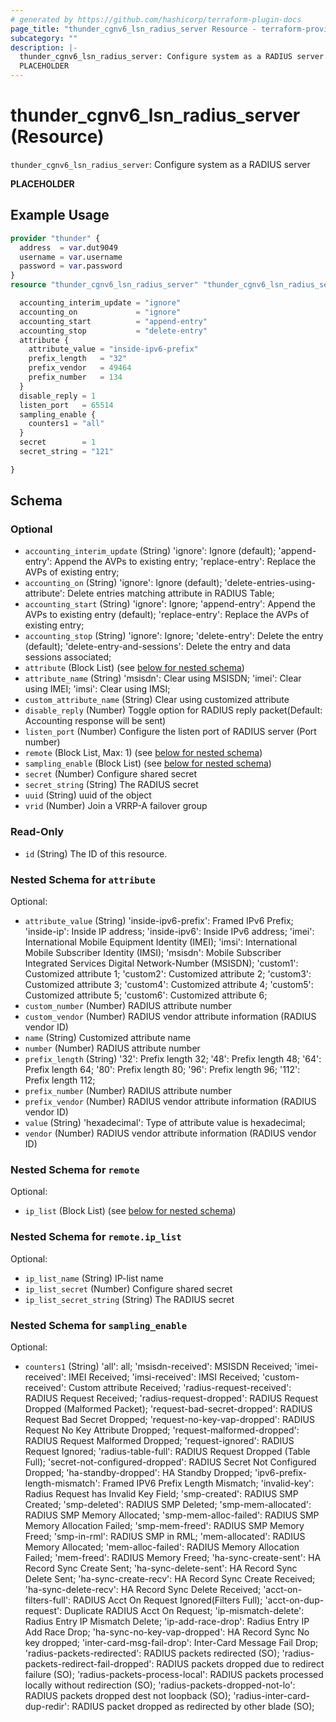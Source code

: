 ```yaml
---
# generated by https://github.com/hashicorp/terraform-plugin-docs
page_title: "thunder_cgnv6_lsn_radius_server Resource - terraform-provider-thunder"
subcategory: ""
description: |-
  thunder_cgnv6_lsn_radius_server: Configure system as a RADIUS server
  PLACEHOLDER
---
```


# thunder_cgnv6_lsn_radius_server (Resource)

`thunder_cgnv6_lsn_radius_server`: Configure system as a RADIUS server

__PLACEHOLDER__

## Example Usage

```terraform
provider "thunder" {
  address  = var.dut9049
  username = var.username
  password = var.password
}
resource "thunder_cgnv6_lsn_radius_server" "thunder_cgnv6_lsn_radius_server" {

  accounting_interim_update = "ignore"
  accounting_on             = "ignore"
  accounting_start          = "append-entry"
  accounting_stop           = "delete-entry"
  attribute {
    attribute_value = "inside-ipv6-prefix"
    prefix_length   = "32"
    prefix_vendor   = 49464
    prefix_number   = 134
  }
  disable_reply = 1
  listen_port   = 65514
  sampling_enable {
    counters1 = "all"
  }
  secret        = 1
  secret_string = "121"

}
```

<!-- schema generated by tfplugindocs -->
## Schema

### Optional

- `accounting_interim_update` (String) 'ignore': Ignore (default); 'append-entry': Append the AVPs to existing entry; 'replace-entry': Replace the AVPs of existing entry;
- `accounting_on` (String) 'ignore': Ignore (default); 'delete-entries-using-attribute': Delete entries matching attribute in RADIUS Table;
- `accounting_start` (String) 'ignore': Ignore; 'append-entry': Append the AVPs to existing entry (default); 'replace-entry': Replace the AVPs of existing entry;
- `accounting_stop` (String) 'ignore': Ignore; 'delete-entry': Delete the entry (default); 'delete-entry-and-sessions': Delete the entry and data sessions associated;
- `attribute` (Block List) (see [below for nested schema](#nestedblock--attribute))
- `attribute_name` (String) 'msisdn': Clear using MSISDN; 'imei': Clear using IMEI; 'imsi': Clear using IMSI;
- `custom_attribute_name` (String) Clear using customized attribute
- `disable_reply` (Number) Toggle option for RADIUS reply packet(Default: Accounting response will be sent)
- `listen_port` (Number) Configure the listen port of RADIUS server (Port number)
- `remote` (Block List, Max: 1) (see [below for nested schema](#nestedblock--remote))
- `sampling_enable` (Block List) (see [below for nested schema](#nestedblock--sampling_enable))
- `secret` (Number) Configure shared secret
- `secret_string` (String) The RADIUS secret
- `uuid` (String) uuid of the object
- `vrid` (Number) Join a VRRP-A failover group

### Read-Only

- `id` (String) The ID of this resource.

<a id="nestedblock--attribute"></a>
### Nested Schema for `attribute`

Optional:

- `attribute_value` (String) 'inside-ipv6-prefix': Framed IPv6 Prefix; 'inside-ip': Inside IP address; 'inside-ipv6': Inside IPv6 address; 'imei': International Mobile Equipment Identity (IMEI); 'imsi': International Mobile Subscriber Identity (IMSI); 'msisdn': Mobile Subscriber Integrated Services Digital Network-Number (MSISDN); 'custom1': Customized attribute 1; 'custom2': Customized attribute 2; 'custom3': Customized attribute 3; 'custom4': Customized attribute 4; 'custom5': Customized attribute 5; 'custom6': Customized attribute 6;
- `custom_number` (Number) RADIUS attribute number
- `custom_vendor` (Number) RADIUS vendor attribute information (RADIUS vendor ID)
- `name` (String) Customized attribute name
- `number` (Number) RADIUS attribute number
- `prefix_length` (String) '32': Prefix length 32; '48': Prefix length 48; '64': Prefix length 64; '80': Prefix length 80; '96': Prefix length 96; '112': Prefix length 112;
- `prefix_number` (Number) RADIUS attribute number
- `prefix_vendor` (Number) RADIUS vendor attribute information (RADIUS vendor ID)
- `value` (String) 'hexadecimal': Type of attribute value is hexadecimal;
- `vendor` (Number) RADIUS vendor attribute information (RADIUS vendor ID)


<a id="nestedblock--remote"></a>
### Nested Schema for `remote`

Optional:

- `ip_list` (Block List) (see [below for nested schema](#nestedblock--remote--ip_list))

<a id="nestedblock--remote--ip_list"></a>
### Nested Schema for `remote.ip_list`

Optional:

- `ip_list_name` (String) IP-list name
- `ip_list_secret` (Number) Configure shared secret
- `ip_list_secret_string` (String) The RADIUS secret



<a id="nestedblock--sampling_enable"></a>
### Nested Schema for `sampling_enable`

Optional:

- `counters1` (String) 'all': all; 'msisdn-received': MSISDN Received; 'imei-received': IMEI Received; 'imsi-received': IMSI Received; 'custom-received': Custom attribute Received; 'radius-request-received': RADIUS Request Received; 'radius-request-dropped': RADIUS Request Dropped (Malformed Packet); 'request-bad-secret-dropped': RADIUS Request Bad Secret Dropped; 'request-no-key-vap-dropped': RADIUS Request No Key Attribute Dropped; 'request-malformed-dropped': RADIUS Request Malformed Dropped; 'request-ignored': RADIUS Request Ignored; 'radius-table-full': RADIUS Request Dropped (Table Full); 'secret-not-configured-dropped': RADIUS Secret Not Configured Dropped; 'ha-standby-dropped': HA Standby Dropped; 'ipv6-prefix-length-mismatch': Framed IPV6 Prefix Length Mismatch; 'invalid-key': Radius Request has Invalid Key Field; 'smp-created': RADIUS SMP Created; 'smp-deleted': RADIUS SMP Deleted; 'smp-mem-allocated': RADIUS SMP Memory Allocated; 'smp-mem-alloc-failed': RADIUS SMP Memory Allocation Failed; 'smp-mem-freed': RADIUS SMP Memory Freed; 'smp-in-rml': RADIUS SMP in RML; 'mem-allocated': RADIUS Memory Allocated; 'mem-alloc-failed': RADIUS Memory Allocation Failed; 'mem-freed': RADIUS Memory Freed; 'ha-sync-create-sent': HA Record Sync Create Sent; 'ha-sync-delete-sent': HA Record Sync Delete Sent; 'ha-sync-create-recv': HA Record Sync Create Received; 'ha-sync-delete-recv': HA Record Sync Delete Received; 'acct-on-filters-full': RADIUS Acct On Request Ignored(Filters Full); 'acct-on-dup-request': Duplicate RADIUS Acct On Request; 'ip-mismatch-delete': Radius Entry IP Mismatch Delete; 'ip-add-race-drop': Radius Entry IP Add Race Drop; 'ha-sync-no-key-vap-dropped': HA Record Sync No key dropped; 'inter-card-msg-fail-drop': Inter-Card Message Fail Drop; 'radius-packets-redirected': RADIUS packets redirected (SO); 'radius-packets-redirect-fail-dropped': RADIUS packets dropped due to redirect failure (SO); 'radius-packets-process-local': RADIUS packets processed locally without redirection (SO); 'radius-packets-dropped-not-lo': RADIUS packets dropped dest not loopback (SO); 'radius-inter-card-dup-redir': RADIUS packet dropped as redirected by other blade (SO);


